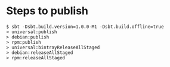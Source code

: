 Steps to publish
================

```
$ sbt -Dsbt.build.version=1.0.0-M1 -Dsbt.build.offline=true
> universal:publish
> debian:publish
> rpm:publish
> universal:bintrayReleaseAllStaged
> debian:releaseAllStaged
> rpm:releaseAllStaged
```


